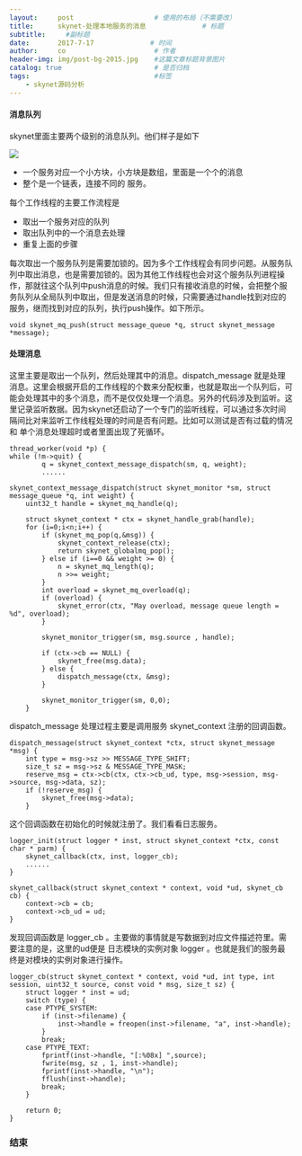 ```yaml
---
layout:     post                    # 使用的布局（不需要改）
title:      skynet-处理本地服务的消息              # 标题 
subtitle:     #副标题
date:       2017-7-17              # 时间
author:     co                      # 作者
header-img: img/post-bg-2015.jpg    #这篇文章标题背景图片
catalog: true                       # 是否归档
tags:                               #标签
    - skynet源码分析
---
```

#### 消息队列
skynet里面主要两个级别的消息队列。他们样子是如下 

![](https://gitee.com/whatplane/resource/raw/master/img/ww_20190403185103.png)
- 一个服务对应一个小方块，小方块是数组，里面是一个个的消息
- 整个是一个链表，连接不同的 服务。

每个工作线程的主要工作流程是
- 取出一个服务对应的队列
- 取出队列中的一个消息去处理
- 重复上面的步骤

每次取出一个服务队列是需要加锁的。因为多个工作线程会有同步问题。从服务队列中取出消息，也是需要加锁的。因为其他工作线程也会对这个服务队列进程操作，那就往这个队列中push消息的时候。我们只有接收消息的时候，会把整个服务队列从全局队列中取出，但是发送消息的时候，只需要通过handle找到对应的服务，继而找到对应的队列，执行push操作。如下所示。
```
void skynet_mq_push(struct message_queue *q, struct skynet_message *message);

```

#### 处理消息
这里主要是取出一个队列，然后处理其中的消息。dispatch_message 就是处理消息。这里会根据开启的工作线程的个数来分配权重，也就是取出一个队列后，可能会处理其中的多个消息，而不是仅仅处理一个消息。另外的代码涉及到监听。这里记录监听数据。因为skynet还启动了一个专门的监听线程，可以通过多次时间隔间比对来监听工作线程处理的时间是否有问题。比如可以测试是否有过载的情况 和 单个消息处理超时或者里面出现了死循环。
```
thread_worker(void *p) {
while (!m->quit) {
		q = skynet_context_message_dispatch(sm, q, weight);
		......

skynet_context_message_dispatch(struct skynet_monitor *sm, struct message_queue *q, int weight) {
	uint32_t handle = skynet_mq_handle(q);

	struct skynet_context * ctx = skynet_handle_grab(handle);
	for (i=0;i<n;i++) {
		if (skynet_mq_pop(q,&msg)) {
			skynet_context_release(ctx);
			return skynet_globalmq_pop();
		} else if (i==0 && weight >= 0) {
			n = skynet_mq_length(q);
			n >>= weight;
		}
		int overload = skynet_mq_overload(q);
		if (overload) {
			skynet_error(ctx, "May overload, message queue length = %d", overload);
		}

		skynet_monitor_trigger(sm, msg.source , handle);

		if (ctx->cb == NULL) {
			skynet_free(msg.data);
		} else {
			dispatch_message(ctx, &msg);
		}

		skynet_monitor_trigger(sm, 0,0);
	}

```
dispatch_message 处理过程主要是调用服务 skynet_context 注册的回调函数。
```
dispatch_message(struct skynet_context *ctx, struct skynet_message *msg) {
	int type = msg->sz >> MESSAGE_TYPE_SHIFT;
	size_t sz = msg->sz & MESSAGE_TYPE_MASK;
	reserve_msg = ctx->cb(ctx, ctx->cb_ud, type, msg->session, msg->source, msg->data, sz);
	if (!reserve_msg) {
		skynet_free(msg->data);
	}

```
这个回调函数在初始化的时候就注册了。我们看看日志服务。
```
logger_init(struct logger * inst, struct skynet_context *ctx, const char * parm) {
	skynet_callback(ctx, inst, logger_cb);
	......
}

skynet_callback(struct skynet_context * context, void *ud, skynet_cb cb) {
	context->cb = cb;
	context->cb_ud = ud;
}
```
发现回调函数是 logger_cb 。主要做的事情就是写数据到对应文件描述符里。需要注意的是，这里的ud便是 日志模块的实例对象 logger 。也就是我们的服务最终是对模块的实例对象进行操作。
```
logger_cb(struct skynet_context * context, void *ud, int type, int session, uint32_t source, const void * msg, size_t sz) {
	struct logger * inst = ud;
	switch (type) {
	case PTYPE_SYSTEM:
		if (inst->filename) {
			inst->handle = freopen(inst->filename, "a", inst->handle);
		}
		break;
	case PTYPE_TEXT:
		fprintf(inst->handle, "[:%08x] ",source);
		fwrite(msg, sz , 1, inst->handle);
		fprintf(inst->handle, "\n");
		fflush(inst->handle);
		break;
	}

	return 0;
}
```


### 结束